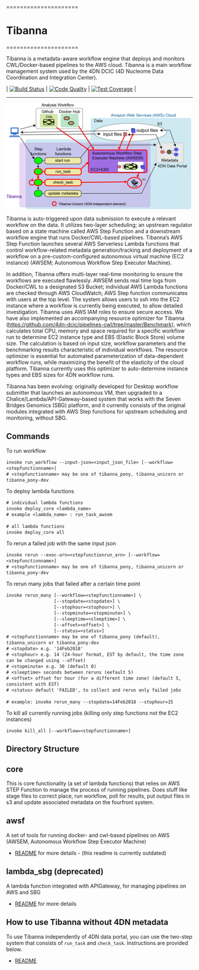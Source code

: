 =====================
# Tibanna
=====================

Tibanna is a metadata-aware workflow engine that deploys and monitors CWL/Docker-based pipelines to the AWS cloud. Tibanna is a main workflow management system used by the 4DN DCIC (4D Nucleome Data Coordination and Integration Center). 

| [![Build Status](https://travis-ci.org/4dn-dcic/tibanna.svg?branch=master)](https://travis-ci.org/4dn-dcic/tibanna) | [![Code Quality](https://api.codacy.com/project/badge/Grade/d2946b5bc0704e5c9a4893426a7e0314)](https://www.codacy.com/app/4dn/tibanna?utm_source=github.com&amp;utm_medium=referral&amp;utm_content=4dn-dcic/tibanna&amp;utm_campaign=Badge_Grade) | [![Test Coverage](https://api.codacy.com/project/badge/Coverage/d2946b5bc0704e5c9a4893426a7e0314)](https://www.codacy.com/app/4dn/tibanna?utm_source=github.com&amp;utm_medium=referral&amp;utm_content=4dn-dcic/tibanna&amp;utm_campaign=Badge_Coverage) |

***
<img src="images/tibanna_diagram_20180207.png" width=500> 

Tibanna is auto-triggered upon data submission to execute a relevant workflow on the data. It utilizes two-layer scheduling; an upstream regulator based on a state machine called AWS Step Function and a downstream workflow engine that runs Docker/CWL-based pipelines. Tibanna’s AWS Step Function launches several AWS Serverless Lambda functions that control workflow-related metadata generation/tracking and deployment of a workflow on a pre-custom-configured autonomous virtual machine (EC2 instance) (AWSEM; Autonomous Workflow Step Executor Machine).

In addition, Tibanna offers multi-layer real-time monitoring to ensure the workflows are executed flawlessly. AWSEM sends real time logs from Docker/CWL to a designated S3 Bucket; individual AWS Lambda functions are checked through AWS CloudWatch; AWS Step function communicates with users at the top level. The system allows users to ssh into the EC2 instance where a workflow is currently being executed, to allow detailed investigation. Tibanna uses AWS IAM roles to ensure secure access. We have also implemented an accompanying resource optimizer for Tibanna (https://github.com/4dn-dcic/pipelines-cwl/tree/master/Benchmark), which calculates total CPU, memory and space required for a specific workflow run to determine EC2 instance type and EBS (Elastic Block Store) volume size. The calculation is based on input size, workflow parameters and the benchmarking results characteristic of individual workflows. The resource optimizer is essential for automated parameterization of data-dependent workflow runs, while maximizing the benefit of the elasticity of the cloud platform. Tibanna currently uses this optimizer to auto-determine instance types and EBS sizes for 4DN workflow runs.

Tibanna has been evolving: originally developed for Desktop workflow submitter that launches an autonomous VM, then upgraded to a Chalice/Lambda/API-Gateway-based system that works with the Seven Bridges Genomics (SBG) platform, and it currently consists of the original modules integrated with AWS Step functions for upstream scheduling and monitoring, without SBG.

## Commands
To run workflow
```
invoke run_workflow --input-json=<input_json_file> [--workflow=<stepfunctionname>]
# <stepfunctionname> may be one of tibanna_pony, tibanna_unicorn or tibanna_pony-dev
```
To deploy lambda functions
```
# individual lambda functions
invoke deploy_core <lambda_name>
# example <lambda_name> : run_task_awsem

# all lambda functions
invoke deploy_core all
```
To rerun a failed job with the same input json
```
invoke rerun --exec-arn=<stepfunctionrun_arn> [--workflow=<stepfunctionname>]
# <stepfunctionname> may be one of tibanna_pony, tibanna_unicorn or tibanna_pony-dev
```
To rerun many jobs that failed after a certain time point
```
invoke rerun_many [--workflow=<stepfunctionname>] \
                  [--stopdate=<stopdate>] \
                  [--stophour=<stophour>] \
                  [--stopminute=<stopminute>] \
                  [--sleeptime=<sleeptime>] \
                  [--offset=<offset>] \
                  [--status=<status>]
# <stepfunctionname> may be one of tibanna_pony (default), tibanna_unicorn or tibanna_pony-dev
# <stopdate> e.g. '14Feb2018'
# <stophour> e.g. 14 (24-hour format, EST by default, the time zone can be changed using --offset)
# <stopminute> e.g. 30 (default 0)
# <sleeptime> seconds between reruns (eefault 5)
# <offset> offset for hour (for a different time zone) (default 5, consistent with EST)
# <status> default 'FAILED', to collect and rerun only failed jobs

# example: invoke rerun_many --stopdate=14Feb2018 --stophour=15
```
To kill all currently running jobs (killing only step functions not the EC2 instances)
```
invoke kill_all [--workflow=<stepfunctionname>]
```


## Directory Structure

## core
This is core functionality (a set of lambda functions) that relies on AWS STEP Function to manage the process of running pipelines.  Does stuff like stage files to correct place, run workflow, poll for results, put output files in s3 and update associated metadata on the fourfront system.

## awsf
A set of tools for running docker- and cwl-based pipelines on AWS (AWSEM, Autonomous Workflow Step Executor Machine)
* [README](awsf/README.md) for more details - (this readme is currently outdated)

## lambda_sbg (deprecated)
A lambda function integrated with APIGateway, for managing pipelines on AWS and SBG
* [README](old/lambda_sbg/README.md) for more details


## How to use Tibanna without 4DN metadata
To use Tibanna independently of 4DN data portal, you can use the two-step system that consists of `run_task` and `check_task`. Instructions are provided below.
* [README](tutorials/tibanna_unicorn.md)
